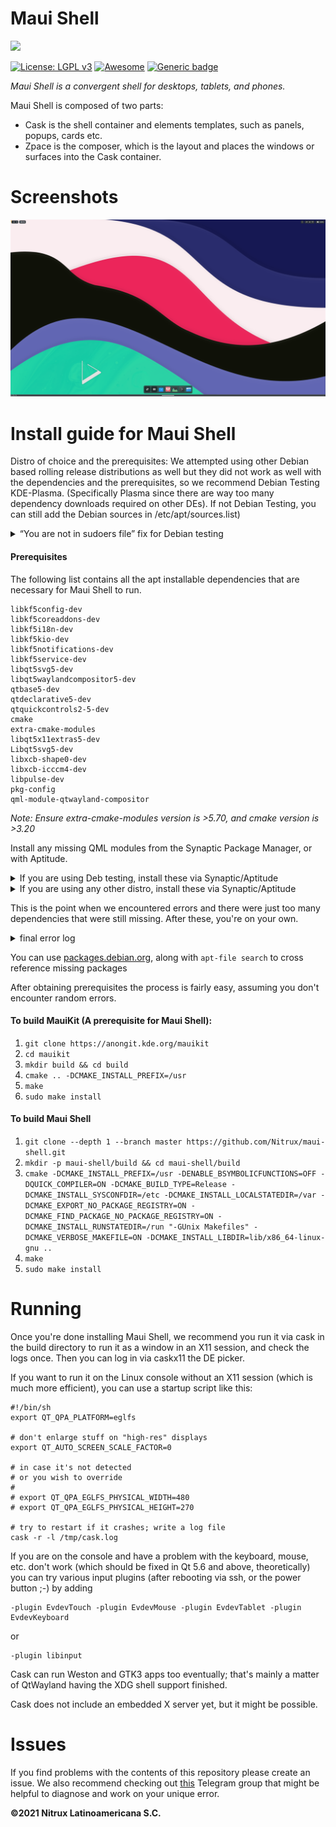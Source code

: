 # Maui Shell
![](https://mauikit.org/wp-content/uploads/2018/12/maui_project_logo.png)

[![License: LGPL v3](https://img.shields.io/badge/License-LGPL%20v3-blue.svg)](https://www.gnu.org/licenses/lgpl-3.0) [![Awesome](https://awesome.re/badge.svg)](https://awesome.re) [![Generic badge](https://img.shields.io/badge/OS-Linux-blue.svg)](https://shields.io/)

_Maui Shell is a convergent shell for desktops, tablets, and phones._

Maui Shell is composed of two parts:

- Cask is the shell container and elements templates, such as panels, popups, cards etc.
- Zpace is the composer, which is the layout and places the windows or surfaces into the Cask container.

# Screenshots

![a screenshot](screenshots/desktop/screenshot.png "screenshot")

# Install guide for Maui Shell

Distro of choice and the prerequisites: 
We attempted using other Debian based rolling release distributions as well but they did not work as well with the dependencies and the prerequisites, so we recommend Debian Testing KDE-Plasma. (Specifically Plasma since there are way too many dependency downloads required on other DEs). If not Debian Testing, you can still add the Debian sources in /etc/apt/sources.list)
 <details><p>
  <summary>“You are not in sudoers file” fix for Debian testing</summary>
  
    
  ```
  su  
  sudo adduser <your_username> sudo  
  Reboot
  ```  
  
  
 </p></details>
 
 
#### Prerequisites
The following list contains all the apt installable dependencies that are necessary for Maui Shell to run.
```
libkf5config-dev
libkf5coreaddons-dev
libkf5i18n-dev
libkf5kio-dev
libkf5notifications-dev
libkf5service-dev
libqt5svg5-dev
libqt5waylandcompositor5-dev
qtbase5-dev
qtdeclarative5-dev
qtquickcontrols2-5-dev
cmake
extra-cmake-modules
libqt5x11extras5-dev
Libqt5svg5-dev
libxcb-shape0-dev
libxcb-icccm4-dev
libpulse-dev
pkg-config
qml-module-qtwayland-compositor
```
_Note: Ensure extra-cmake-modules version is >5.70, and cmake version is >3.20_

Install any missing QML modules from the Synaptic Package Manager, or with Aptitude.

 <details><p>
  <summary>If you are using Deb testing, install these via Synaptic/Aptitude</summary>
  
    
  ```
qml-module-Qt.labs.calendar
qml-module-qtquick.shapes
  ```  
  
  
 </p></details>

 <details><p>
  <summary>If you are using any other distro, install these via Synaptic/Aptitude</summary>
  
    
  ```
qml-module-org.kde.kirigami2
qml-module-qtgraphicseffects
qml-module-qtquick.window
qml-module-qtquick.layouts
qml-module-qtquick.controls
qml-module-qtquick.controls2
qml-module-Qt.labs.calendar
qml-module-qtquick.shapes
bluedevil
plasma-nm
  ```  
  
  
 </p></details>
 
This is the point when we encountered errors and there were just too many dependencies that were still missing. After these, you're on your own.


 <details><p>
  <summary>final error log</summary>
  
    
  ```
QObject: Cannot create children for a parent that is in a different thread.
(Parent is QGuiApplication(0x7ffe8885b590), parent's thread is QThread(0x55e1b3f57400), current thread is QThread(0x55e1b40fc3e0)
QObject::installEventFilter(): Cannot filter events for objects in a different thread.
Icon theme "breeze" not found.
QQmlApplicationEngine failed to load component
qrc:/qml/main.qml:16:5: Type Screen unavailable
qrc:/qml/Screen.qml:112:32: Type StatusBar unavailable
qrc:/qml/shell/statusbar/StatusBar.qml:217:13: Type SlidersItem unavailable
qrc:/qml/shell/statusbar/items/sliders/SlidersItem.qml:62:17: Type VolumeSlider unavailable
qrc:/qml/shell/statusbar/items/sliders/volume/VolumeSlider.qml:13:1: module "org.kde.plasma.private.volume" is not installed
  ```  
  
  
 </p></details>

You can use [packages.debian.org](https://packages.debian.org/testing/), along with `apt-file search` to cross reference missing packages

After obtaining prerequisites the process is fairly easy, assuming you don't encounter random errors. 

#### To build MauiKit (A prerequisite for Maui Shell):
 1. `git clone https://anongit.kde.org/mauikit`
 2. `cd mauikit`
 3. `mkdir build && cd build`
 4. `cmake .. -DCMAKE_INSTALL_PREFIX=/usr`
 5. `make`
 6. `sudo make install`

#### To build Maui Shell
 1. `git clone --depth 1 --branch master https://github.com/Nitrux/maui-shell.git`
 2. `mkdir -p maui-shell/build && cd maui-shell/build`
 3. `cmake -DCMAKE_INSTALL_PREFIX=/usr -DENABLE_BSYMBOLICFUNCTIONS=OFF -DQUICK_COMPILER=ON -DCMAKE_BUILD_TYPE=Release -DCMAKE_INSTALL_SYSCONFDIR=/etc -DCMAKE_INSTALL_LOCALSTATEDIR=/var -DCMAKE_EXPORT_NO_PACKAGE_REGISTRY=ON -DCMAKE_FIND_PACKAGE_NO_PACKAGE_REGISTRY=ON -DCMAKE_INSTALL_RUNSTATEDIR=/run "-GUnix Makefiles" -DCMAKE_VERBOSE_MAKEFILE=ON -DCMAKE_INSTALL_LIBDIR=lib/x86_64-linux-gnu ..`
 4. `make`
 5. `sudo make install`

# Running

Once you're done installing Maui Shell, we recommend you run it via cask in the build directory to run it as a window in an X11 session, and check the logs once. Then you can log in via caskx11 the DE picker.


If you want to run it on the Linux console without an X11 session
(which is much more efficient), you can use a startup script like this:

```
#!/bin/sh
export QT_QPA_PLATFORM=eglfs

# don't enlarge stuff on "high-res" displays
export QT_AUTO_SCREEN_SCALE_FACTOR=0

# in case it's not detected
# or you wish to override
#
# export QT_QPA_EGLFS_PHYSICAL_WIDTH=480
# export QT_QPA_EGLFS_PHYSICAL_HEIGHT=270

# try to restart if it crashes; write a log file
cask -r -l /tmp/cask.log
```

If you are on the console and have a problem with the keyboard, mouse, etc.
don't work (which should be fixed in Qt 5.6 and above, theoretically) you can
try various input plugins (after rebooting via ssh, or the power button ;-) by adding

```
-plugin EvdevTouch -plugin EvdevMouse -plugin EvdevTablet -plugin EvdevKeyboard
```
or
```
-plugin libinput
```

Cask can run Weston and GTK3 apps too eventually;
that's mainly a matter of QtWayland having the XDG shell support finished.

Cask does not include an embedded X server yet, but it might be possible.

# Issues
If you find problems with the contents of this repository please create an issue. We also recommend checking out [this](https://t.me/mauiproject) Telegram group that might be helpful to diagnose and work on your unique error.




**©2021 Nitrux Latinoamericana S.C.**
